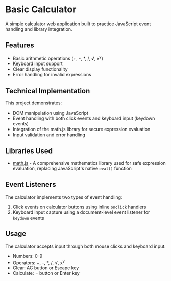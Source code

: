 # Basic Calculator

A simple calculator web application built to practice JavaScript event handling and library integration.

## Features

- Basic arithmetic operations (+, -, *, /, √, x<sup>y</sup>)
- Keyboard input support
- Clear display functionality
- Error handling for invalid expressions

## Technical Implementation

This project demonstrates:
- DOM manipulation using JavaScript
- Event handling with both click events and keyboard input (keydown events)
- Integration of the math.js library for secure expression evaluation
- Input validation and error handling

## Libraries Used

- [math.js](https://mathjs.org/) - A comprehensive mathematics library used for safe expression evaluation, replacing JavaScript's native `eval()` function

## Event Listeners

The calculator implements two types of event handling:
1. Click events on calculator buttons using inline `onclick` handlers
2. Keyboard input capture using a document-level event listener for `keydown` events

## Usage

The calculator accepts input through both mouse clicks and keyboard input:
- Numbers: 0-9
- Operators: +, -, *, /, √, x<sup>y</sup>
- Clear: AC button or Escape key
- Calculate: = button or Enter key
